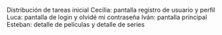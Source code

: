Distribución de tareas inicial
Cecilia: pantalla registro de usuario y perfil
Luca: pantalla de login y olvidé mi contraseña
Iván: pantalla principal
Esteban: detalle de películas y detalle de series
